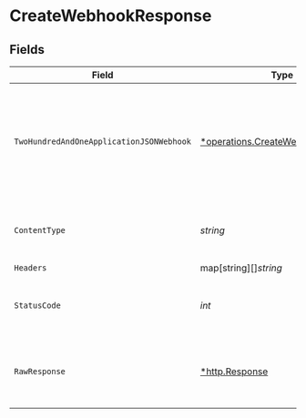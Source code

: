 # CreateWebhookResponse


## Fields

| Field                                                                                         | Type                                                                                          | Required                                                                                      | Description                                                                                   |
| --------------------------------------------------------------------------------------------- | --------------------------------------------------------------------------------------------- | --------------------------------------------------------------------------------------------- | --------------------------------------------------------------------------------------------- |
| `TwoHundredAndOneApplicationJSONWebhook`                                                      | [*operations.CreateWebhookWebhook](../../../pkg/models/operations/createwebhookwebhook.md)    | :heavy_minus_sign:                                                                            | Returns a webhook subscription object if a valid webhook subscription object ID was provided. |
| `ContentType`                                                                                 | *string*                                                                                      | :heavy_check_mark:                                                                            | HTTP response content type for this operation                                                 |
| `Headers`                                                                                     | map[string][]*string*                                                                         | :heavy_minus_sign:                                                                            | N/A                                                                                           |
| `StatusCode`                                                                                  | *int*                                                                                         | :heavy_check_mark:                                                                            | HTTP response status code for this operation                                                  |
| `RawResponse`                                                                                 | [*http.Response](https://pkg.go.dev/net/http#Response)                                        | :heavy_minus_sign:                                                                            | Raw HTTP response; suitable for custom response parsing                                       |